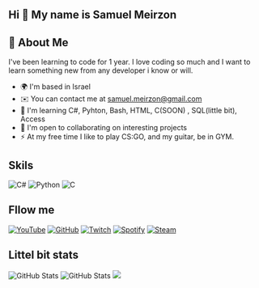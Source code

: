 ## Hi 👋 My name is Samuel Meirzon

## 🚀 About Me
I've been learning to code for 1 year. I love coding so much and I want to learn something new from any developer i know or will.


- 🌍 I'm based in Israel
- ✉️ You can contact me at samuel.meirzon@gmail.com
- 🧠 I'm learning C#, Pyhton, Bash, HTML, C(SOON) , SQL(little bit), Access
- 🤝 I'm open to collaborating on interesting projects
- ⚡ At my free time I like to play CS:GO, and my guitar, be in GYM.

## Skils
![C#](https://img.shields.io/badge/c%23-%23239120.svg?style=for-the-badge&logo=c-sharp&logoColor=white) ![Python](https://img.shields.io/badge/python-3670A0?style=for-the-badge&logo=python&logoColor=ffdd54) ![C](https://img.shields.io/badge/c-%2300599C.svg?style=for-the-badge&logo=c&logoColor=white)

## Fllow me
[![YouTube](https://img.shields.io/badge/YouTube-%23FF0000.svg?style=for-the-badge&logo=YouTube&logoColor=white)](https://www.youtube.com/channel/UChAHIuQ3-AkQcJcpM6WYefQ)  [![GitHub](https://img.shields.io/badge/github-%23121011.svg?style=for-the-badge&logo=github&logoColor=white)](https://github.com/samuel169518)  [![Twitch](https://img.shields.io/badge/Twitch-%239146FF.svg?style=for-the-badge&logo=Twitch&logoColor=white)](https://www.twitch.tv/shotdown18) [![Spotify](https://img.shields.io/badge/Spotify-1ED760?style=for-the-badge&logo=spotify&logoColor=white)](https://open.spotify.com/user/31absv2n7esrhpt6wsko4tvsj6mu) [![Steam](https://img.shields.io/badge/steam-%23000000.svg?style=for-the-badge&logo=steam&logoColor=white)](https://steamcommunity.com/id/samuel76561198280389095/)



## Littel bit stats
![GitHub Stats](https://github-readme-stats.vercel.app/api?username=samuel169518&theme=dark&show_icons=true) 
![GitHub Stats](https://activity-graph.herokuapp.com/graph?username=samuel169518&theme=radical)
[![](https://raw.githubusercontent.com/samuel169518/github-profile-summary-cards-example/master/profile-summary-card-output/github_dark/3-stats.svg)](https://github.com/samuel169518/github-profile-summary-cards)

